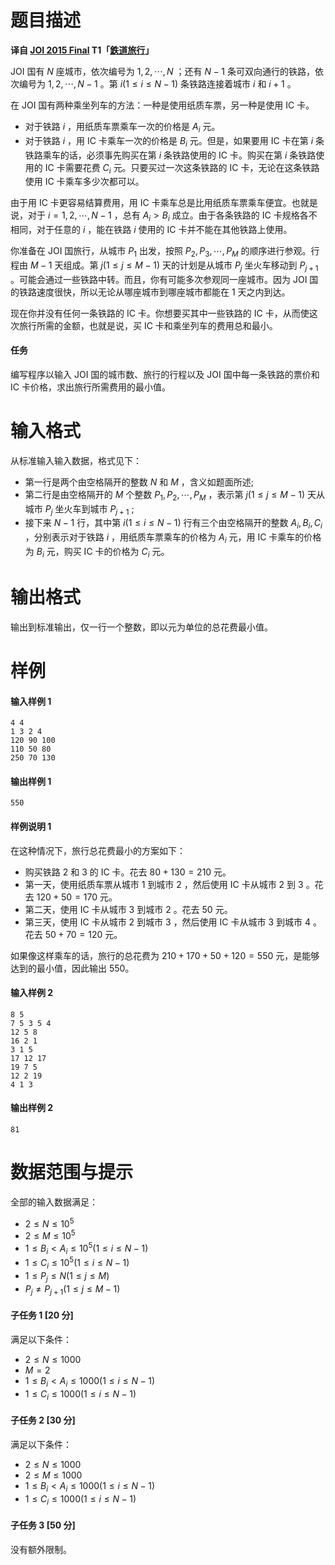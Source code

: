 
# 题目描述

**译自 [JOI 2015 Final](https://www.ioi-jp.org/joi/2014/2015-ho/index.html) T1「[鉄道旅行](https://www.ioi-jp.org/joi/2014/2015-ho/2015-ho.pdf)」**

JOI 国有 $N$ 座城市，依次编号为 $1,2,\cdots ,N$ ；还有 $N-1$ 条可双向通行的铁路，依次编号为 $1,2,\cdots ,N-1$ 。第 $i(1\le i\le N-1)$ 条铁路连接着城市 $i$ 和 $i+1$ 。

在 JOI 国有两种乘坐列车的方法：一种是使用纸质车票，另一种是使用 IC 卡。

- 对于铁路 $i$ ，用纸质车票乘车一次的价格是 $A_{i}$ 元。
- 对于铁路 $i$ ，用 IC 卡乘车一次的价格是 $B_{i}$ 元。但是，如果要用 IC 卡在第 $i$ 条铁路乘车的话，必须事先购买在第 $i$ 条铁路使用的 IC 卡。购买在第 $i$ 条铁路使用的 IC 卡需要花费 $C_{i}$ 元。只要买过一次这条铁路的 IC 卡，无论在这条铁路使用 IC 卡乘车多少次都可以。

由于用 IC 卡更容易结算费用，用 IC 卡乘车总是比用纸质车票乘车便宜。也就是说，对于 $i=1,2,\cdots ,N-1$ ，总有 $A_{i} > B_{i}$ 成立。由于各条铁路的 IC 卡规格各不相同，对于任意的 $i$ ，能在铁路 $i$ 使用的 IC 卡并不能在其他铁路上使用。

你准备在 JOI 国旅行，从城市 $P_{1}$ 出发，按照 $P_{2},P_{3},\cdots ,P_{M}$ 的顺序进行参观。行程由 $M-1$ 天组成。第 $j(1\le j\le M-1)$ 天的计划是从城市 $P_{j}$ 坐火车移动到 $P_{j+1}$ 。可能会通过一些铁路中转。而且，你有可能多次参观同一座城市。因为 JOI 国的铁路速度很快，所以无论从哪座城市到哪座城市都能在 $1$ 天之内到达。

现在你并没有任何一条铁路的 IC 卡。你想要买其中一些铁路的 IC 卡，从而使这次旅行所需的金额，也就是说，买 IC 卡和乘坐列车的费用总和最小。

#### 任务

编写程序以输入 JOI 国的城市数、旅行的行程以及 JOI 国中每一条铁路的票价和 IC 卡价格，求出旅行所需费用的最小值。


# 输入格式

从标准输入输入数据，格式见下：

- 第一行是两个由空格隔开的整数 $N$ 和 $M$ ，含义如题面所述;
- 第二行是由空格隔开的 $M$ 个整数 $P_{1},P_{2},\cdots ,P_{M}$ ，表示第 $j(1\le j\le M-1)$ 天从城市 $P_{j}$ 坐火车到城市 $P_{j+1}$ ;
- 接下来 $N-1$ 行，其中第 $i(1\le i\le N-1)$ 行有三个由空格隔开的整数 $A_{i},B_{i},C_{i}$ ，分别表示对于铁路 $i$ ，用纸质车票乘车的价格为 $A_{i}$ 元，用 IC 卡乘车的价格为 $B_{i}$ 元，购买 IC 卡的价格为 $C_{i}$ 元。

# 输出格式

输出到标准输出，仅一行一个整数，即以元为单位的总花费最小值。

# 样例

#### 输入样例 1
```plain
4 4
1 3 2 4
120 90 100
110 50 80
250 70 130
```

#### 输出样例 1
```plain
550
```

#### 样例说明 1

在这种情况下，旅行总花费最小的方案如下：

- 购买铁路 $2$ 和 $3$ 的 IC 卡。花去 $80+130=210$ 元。
- 第一天，使用纸质车票从城市 $1$ 到城市 $2$ ，然后使用 IC 卡从城市 $2$ 到 $3$ 。花去 $120+50=170$ 元。
- 第二天，使用 IC 卡从城市 $3$ 到城市 $2$ 。花去 $50$ 元。
- 第三天，使用 IC 卡从城市 $2$ 到城市 $3$ ，然后使用 IC 卡从城市 $3$ 到城市 $4$ 。花去 $50+70=120$ 元。

如果像这样乘车的话，旅行的总花费为 $210+170+50+120=550$ 元，是能够达到的最小值，因此输出 $550$。

#### 输入样例 2
```plain
8 5
7 5 3 5 4
12 5 8
16 2 1
3 1 5
17 12 17
19 7 5
12 2 19
4 1 3
```

#### 输出样例 2
```plain
81
```

# 数据范围与提示

全部的输入数据满足：

-  $2\le N\le 10^5$ 
-  $2\le M\le 10^5$ 
-  $1\le B_{i} < A_{i}\le 10^5(1\le i \le N-1)$ 
-  $1\le C_{i}\le 10^5(1\le i \le N-1)$ 
-  $1\le P_{j}\le N(1\le j \le M)$ 
-  $P_{j}\ne P_{j+1}(1\le j\le M-1)$ 

#### 子任务 1 [$20$ 分]

满足以下条件：

-  $2\le N \le 1000$ 
-  $M=2$ 
-  $1\le B_{i} < A_{i}\le 1000(1\le i \le N-1)$ 
-  $1\le C_{i}\le 1000(1\le i \le N-1)$ 

#### 子任务 2 [$30$ 分]

满足以下条件：

-  $2\le N \le 1000$ 
-  $2\le M \le 1000$ 
-  $1\le B_{i} < A_{i}\le 1000(1\le i \le N-1)$ 
-  $1\le C_{i}\le 1000(1\le i \le N-1)$ 

#### 子任务 3 [$50$ 分]

没有额外限制。

